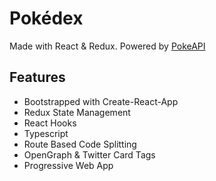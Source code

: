 # Pokédex
Made with React & Redux. Powered by [PokeAPI](https://pokeapi.co)

## Features

* Bootstrapped with Create-React-App
* Redux State Management
* React Hooks
* Typescript
* Route Based Code Splitting
* OpenGraph & Twitter Card Tags
* Progressive Web App
